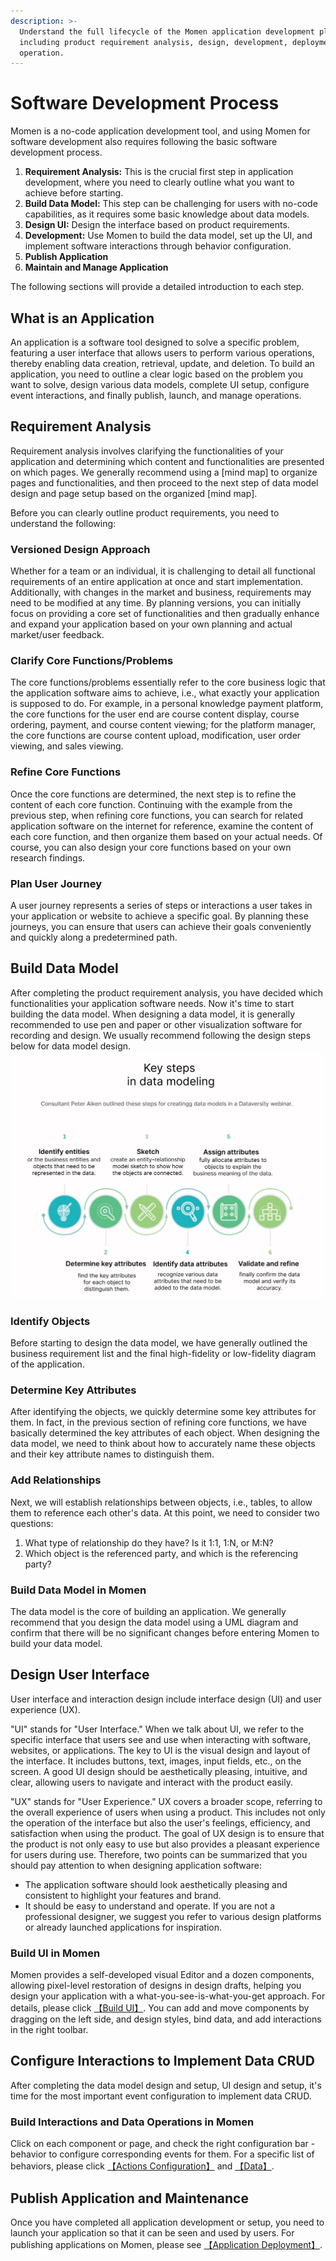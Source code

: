 ```yaml
---
description: >-
  Understand the full lifecycle of the Momen application development platform,
  including product requirement analysis, design, development, deployment, and
  operation.
---
```


# Software Development Process

Momen is a no-code application development tool, and using Momen for software development also requires following the basic software development process.

1. **Requirement Analysis:** This is the crucial first step in application development, where you need to clearly outline what you want to achieve before starting.
2. **Build Data Model:** This step can be challenging for users with no-code capabilities, as it requires some basic knowledge about data models.
3. **Design UI:** Design the interface based on product requirements.
4. **Development:** Use Momen to build the data model, set up the UI, and implement software interactions through behavior configuration.
5. **Publish Application**
6. **Maintain and Manage Application**

The following sections will provide a detailed introduction to each step.

## What is an Application

An application is a software tool designed to solve a specific problem, featuring a user interface that allows users to perform various operations, thereby enabling data creation, retrieval, update, and deletion. To build an application, you need to outline a clear logic based on the problem you want to solve, design various data models, complete UI setup, configure event interactions, and finally publish, launch, and manage operations.

## Requirement Analysis

Requirement analysis involves clarifying the functionalities of your application and determining which content and functionalities are presented on which pages. We generally recommend using a [mind map] to organize pages and functionalities, and then proceed to the next step of data model design and page setup based on the organized [mind map].

Before you can clearly outline product requirements, you need to understand the following:

### Versioned Design Approach

Whether for a team or an individual, it is challenging to detail all functional requirements of an entire application at once and start implementation. Additionally, with changes in the market and business, requirements may need to be modified at any time. By planning versions, you can initially focus on providing a core set of functionalities and then gradually enhance and expand your application based on your own planning and actual market/user feedback.

### Clarify Core Functions/Problems

The core functions/problems essentially refer to the core business logic that the application software aims to achieve, i.e., what exactly your application is supposed to do. For example, in a personal knowledge payment platform, the core functions for the user end are course content display, course ordering, payment, and course content viewing; for the platform manager, the core functions are course content upload, modification, user order viewing, and sales viewing.

### Refine Core Functions

Once the core functions are determined, the next step is to refine the content of each core function. Continuing with the example from the previous step, when refining core functions, you can search for related application software on the internet for reference, examine the content of each core function, and then organize them based on your actual needs. Of course, you can also design your core functions based on your own research findings.

### Plan User Journey

A user journey represents a series of steps or interactions a user takes in your application or website to achieve a specific goal. By planning these journeys, you can ensure that users can achieve their goals conveniently and quickly along a predetermined path.

## Build Data Model

After completing the product requirement analysis, you have decided which functionalities your application software needs. Now it's time to start building the data model. When designing a data model, it is generally recommended to use pen and paper or other visualization software for recording and design. We usually recommend following the design steps below for data model design. ![data modeling](../.gitbook/assets/designdatamodel.png)

### Identify Objects

Before starting to design the data model, we have generally outlined the business requirement list and the final high-fidelity or low-fidelity diagram of the application.

### Determine Key Attributes

After identifying the objects, we quickly determine some key attributes for them. In fact, in the previous section of refining core functions, we have basically determined the key attributes of each object. When designing the data model, we need to think about how to accurately name these objects and their key attribute names to distinguish them.

### Add Relationships

Next, we will establish relationships between objects, i.e., tables, to allow them to reference each other's data. At this point, we need to consider two questions:

1. What type of relationship do they have? Is it 1:1, 1:N, or M:N?
2. Which object is the referenced party, and which is the referencing party?

### Build Data Model in Momen

The data model is the core of building an application. We generally recommend that you design the data model using a UML diagram and confirm that there will be no significant changes before entering Momen to build your data model.

## Design User Interface

User interface and interaction design include interface design (UI) and user experience (UX).

"UI" stands for "User Interface." When we talk about UI, we refer to the specific interface that users see and use when interacting with software, websites, or applications. The key to UI is the visual design and layout of the interface. It includes buttons, text, images, input fields, etc., on the screen. A good UI design should be aesthetically pleasing, intuitive, and clear, allowing users to navigate and interact with the product easily.

"UX" stands for "User Experience." UX covers a broader scope, referring to the overall experience of users when using a product. This includes not only the operation of the interface but also the user's feelings, efficiency, and satisfaction when using the product. The goal of UX design is to ensure that the product is not only easy to use but also provides a pleasant experience for users during use. Therefore, two points can be summarized that you should pay attention to when designing application software:

* The application software should look aesthetically pleasing and consistent to highlight your features and brand.
* It should be easy to understand and operate. If you are not a professional designer, we suggest you refer to various design platforms or already launched applications for inspiration.

### Build UI in Momen

Momen provides a self-developed visual Editor and a dozen components, allowing pixel-level restoration of designs in design drafts, helping you design your application with a what-you-see-is-what-you-get approach. For details, please click [【Build UI】](../design/). You can add and move components by dragging on the left side, and design styles, bind data, and add interactions in the right toolbar.

## Configure Interactions to Implement Data CRUD

After completing the data model design and setup, UI design and setup, it's time for the most important event configuration to implement data CRUD.

### Build Interactions and Data Operations in Momen

Click on each component or page, and check the right configuration bar - behavior to configure corresponding events for them. For a specific list of behaviors, please click [【Actions Configuration】](../actions/overview.md) and [【Data】](../data/overview.md).

## Publish Application and Maintenance

Once you have completed all application development or setup, you need to launch your application so that it can be seen and used by users. For publishing applications on Momen, please see [【Application Deployment】](../deployment/publish.md).
